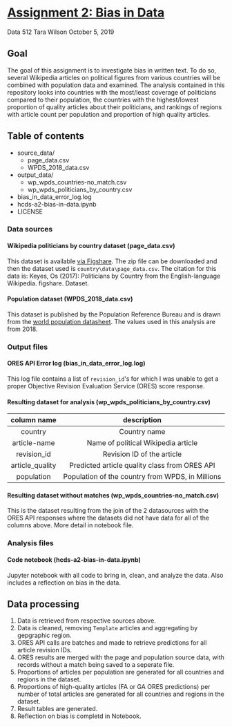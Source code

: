 # [Assignment 2: Bias in Data](https://wiki.communitydata.science/Human_Centered_Data_Science_(Fall_2019)/Assignments#A2:_Bias_in_data)

Data 512
Tara Wilson
October 5, 2019

## Goal

The goal of this assignment is to investigate bias in written text. To do so, several Wikipedia articles on political figures from various countries will be combined with population data and examined. The analysis contained in this repository looks into countries with the most/least coverage of politicians compared to their population, the countries with the highest/lowest proportion of quality articles about their politicians, and rankings of regions with article count per population and proportion of high quality articles.

## Table of contents

* source_data/
    * page_data.csv
    * WPDS_2018_data.csv
* output_data/
    * wp_wpds_countries-no_match.csv
    * wp_wpds_politicians_by_country.csv
* bias_in_data_error_log.log
* hcds-a2-bias-in-data.ipynb
* LICENSE

### Data sources

#### Wikipedia politicians by country dataset (page_data.csv)

This dataset is available [via Figshare](https://figshare.com/articles/Untitled_Item/5513449). The zip file can be downloaded and then the dataset used is `country\data\page_data.csv`. The citation for this data is:
Keyes, Os (2017): Politicians by Country from the English-language Wikipedia. figshare. Dataset.

#### Population dataset (WPDS_2018_data.csv)

This dataset is published by the Population Reference Bureau and is drawn from the [world population datasheet](https://www.prb.org/international/indicator/population/table/). The values used in this analysis are from 2018.

### Output files

#### ORES API Error log (bias_in_data_error_log.log)

This log file contains a list of `revision_id`'s for which I was unable to get a proper Objective Revision Evaluation Service (ORES) score response.

#### Resulting dataset for analysis (wp_wpds_politicians_by_country.csv)

|   column name  |   description  |
|:--------------:|:--------------:|
|country         |Country name|
|article-name    |Name of political Wikipedia article|
|revision_id     |Revision ID of the article|
|article_quality |Predicted article quality class from ORES API|
|population      |Population of the country from WPDS, in Millions|

#### Resulting dataset without matches (wp_wpds_countries-no_match.csv)

This is the dataset resulting from the join of the 2 datasources with the ORES API responses where the datasets did not have data for all of the columns above. More detail in notebook file.

### Analysis files

#### Code notebook (hcds-a2-bias-in-data.ipynb)

Jupyter notebook with all code to bring in, clean, and analyze the data. Also includes a reflection on bias in the data.

## Data processing

1. Data is retrieved from respective sources above.
2. Data is cleaned, removing `Template` articles and aggregating by gepgraphic region.
3. ORES API calls are batches and made to retrieve predictions for all article revision IDs.
4. ORES results are merged with the page and population source data, with records without a match being saved to a seperate file.
5. Proportions of articles per population are generated for all countries and regions in the dataset.
6. Proportions of high-quality articles (FA or GA ORES predictions) per number of total articles are generated for all countries and regions in the dataset.
7. Result tables are generated.
8. Reflection on bias is completd in Notebook.

